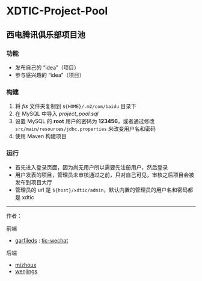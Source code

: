 # XDTIC-Project-Pool

## 西电腾讯俱乐部项目池

### 功能

* 发布自己的 “idea”（项目）
* 参与感兴趣的 “idea”（项目）

### 构建

1. 将 *fis* 文件夹复制到 `${HOME}/.m2/com/baidu` 目录下
2. 在 MySQL 中导入 *project_pool.sql*
3. 设置 MySQL 的 **root** 用户的密码为 **123456**，或者通过修改 `src/main/resources/jdbc.properties` 来改变用户名和密码
4. 使用 Maven 构建项目

### 运行

* 首先进入登录页面，因为尚无用户所以需要先注册用户，然后登录
* 用户发表的项目，管理员未审核通过之前，只对自己可见，审核之后项目会被发布到项目大厅
* 管理员的 url 是 `${host}/xdtic/admin`，默认内置的管理员的用户名和密码都是 xdtic

------

作者：

前端
* [garfileds](https://github.com/garfileds) : [tic-wechat](https://github.com/garfileds/tic-wechat)

后端
* [mizhoux](https://github.com/mizhoux)
* [wenjings](https://github.com/wenjings)
